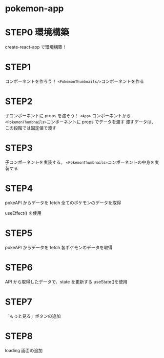 # pokemon-app

# STEP0 環境構築

create-react-app で環境構築！

# STEP1

コンポーネントを作ろう！
`<PokemonThumbnails/>`コンポーネントを作る

# STEP2

子コンポーネントに props を渡そう！
`<App>` コンポーネントから`<PokemonThumbnails>`コンポーネントに props でデータを渡す
渡すデータは、この段階では固定値で渡す

# STEP3

子コンポーネントを実装する。
`<PokemonThumbnails>`コンポーネントの中身を実装する

# STEP4

pokeAPI からデータを fetch
全てのポケモンのデータを取得

useEffect() を使用

# STEP5

pokeAPI からデータを fetch
各ポケモンのデータを取得

# STEP6

API から取得したデータで、state を更新する
useState()を使用

# STEP7

「もっと見る」ボタンの追加

# STEP8

loading 画面の追加
